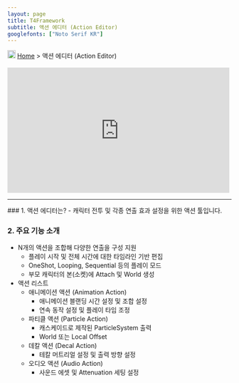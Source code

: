 ```yaml
---
layout: page
title: T4Framework
subtitle: 액션 에디터 (Action Editor)
googlefonts: ["Noto Serif KR"]
---
```

<img src="https://t4framework.com/img/Folders2.png" width="18px" height="18px"> [Home](https://t4framework.com/index) > 액션 에디터 (Action Editor)
<style> .embed-container { position: relative; padding-bottom: 56.25%; height: 0; overflow: hidden; max-width: 100%; } .embed-container iframe, .embed-container object, .embed-container embed { position: absolute; top: 1%; left: 0%; width: 99%; height: 99%; } </style>
<div class='embed-container'><iframe src='https://www.youtube.com/embed/Z-DLnRLcHmI' frameborder='0' allowfullscreen></iframe></div>
<hr>
### 1. 액션 에디터는?
- 캐릭터 전투 및 각종 연출 효과 설정을 위한 액션 툴입니다.

### 2. 주요 기능 소개
- N개의 액션을 조합해 다양한 연출을 구성 지원
  - 플레이 시작 및 전체 시간에 대한 타임라인 기반 편집
  - OneShot, Looping, Sequential 등의 플레이 모드
  - 부모 캐릭터의 본(소켓)에 Attach 및 World 생성
- 액션 리스트
  - 애니메이션 액션 (Animation Action)
    - 애니메이션 블랜딩 시간 설정 및 조합 설정
    - 연속 동작 설정 및 플레이 타임 조정
  - 파티클 액션 (Particle Action)
    - 캐스케이드로 제작된 ParticleSystem 출력
    - World 또는 Local Offset
  - 데칼 액션 (Decal Action)
    - 테칼 머트리얼 설정 및 출력 방향 설정
  - 오디오 액션 (Audio Action)
    - 사운드 에셋 및 Attenuation 세팅 설정
<br>